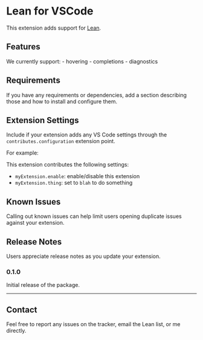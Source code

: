 # Lean for VSCode

This extension adds support for [Lean](https://github.com/leanprover/lean).

## Features

We currently support:
    - hovering 
    - completions
    - diagnostics

<!--\!\[feature X\]\(images/feature-x.png\)-->

## Requirements

If you have any requirements or dependencies, add a section describing those and how to install and configure them.

## Extension Settings

Include if your extension adds any VS Code settings through the `contributes.configuration` extension point.

For example:

This extension contributes the following settings:

* `myExtension.enable`: enable/disable this extension
* `myExtension.thing`: set to `blah` to do something

## Known Issues

Calling out known issues can help limit users opening duplicate issues against your extension.

## Release Notes

Users appreciate release notes as you update your extension.

### 0.1.0

Initial release of the package.

-----------------------------------------------------------------------------------------------------------

## Contact

Feel free to report any issues on the tracker, email the Lean list, or me directly.
